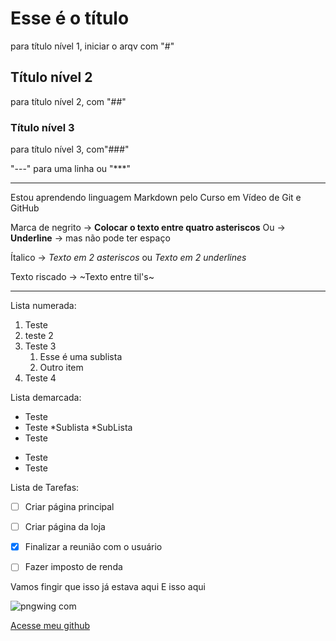 # Esse é o título
para título nível 1, iniciar o arqv com "#"
## Título nível 2
para título nível 2, com "##"
### Título nível 3
para título nível 3, com"###"

"---" para uma linha ou "***"
***

Estou aprendendo linguagem Markdown pelo Curso em Vídeo de Git e GitHub

Marca de negrito -> **Colocar o texto entre quatro asteriscos**
Ou -> __Underline__ -> mas não pode ter espaço

Ítalico -> *Texto em 2 asteriscos* ou _Texto em 2 underlines_


Texto riscado -> ~Texto entre til's~

***

Lista numerada:

1. Teste
1. teste 2
1. Teste 3
    1. Esse é uma sublista
    2. Outro item
1. Teste 4

Lista demarcada:

* Teste
* Teste
   *Sublista
   *SubLista
* Teste
- Teste
- Teste

Lista de Tarefas:

- [ ] Criar página principal
- [ ] Criar página da loja
- [x] Finalizar a reunião com o usuário
- [ ] Fazer imposto de renda


Vamos fingir que isso já estava aqui
E isso aqui

![pngwing com](https://github.com/hvslucas/rep-test/assets/123264352/2e16e033-094d-4860-9fc6-9eb8ba9213a4)

[Acesse meu github](https://github/hvslucas)
